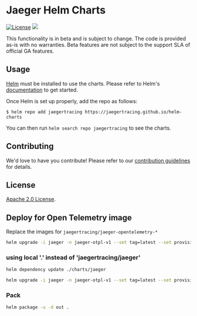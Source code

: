 # Jaeger Helm Charts

[![License](https://img.shields.io/badge/License-Apache%202.0-blue.svg)](https://opensource.org/licenses/Apache-2.0)
[![](https://github.com/jaegertracing/helm-charts/workflows/Release%20Charts/badge.svg?branch=main)](https://github.com/jaegertracing/helm-charts/actions)

This functionality is in beta and is subject to change. The code is provided as-is with no warranties. Beta features are not subject to the support SLA of official GA features.

## Usage

[Helm](https://helm.sh) must be installed to use the charts.
Please refer to Helm's [documentation](https://helm.sh/docs/) to get started.

Once Helm is set up properly, add the repo as follows:

```console
$ helm repo add jaegertracing https://jaegertracing.github.io/helm-charts
```

You can then run `helm search repo jaegertracing` to see the charts.

## Contributing

We'd love to have you contribute! Please refer to our [contribution guidelines](CONTRIBUTING.md) for details.

## License

[Apache 2.0 License](./LICENSE).

## Deploy for Open Telemetry image

Replace the images for `jaegertracing/jaeger-opentelemetry-*`

```bash
helm upgrade -i jaeger -n jaeger-otpl-v1 --set tag=latest --set provisionDataStore.cassandra=false --set provisionDataStore.elasticsearch=false --set provisionDataStore.kafka=false --set storage.type=elasticsearch --set storage.elasticsearch.host=SEERVICE_PATH.svc.cluster.local --set storage.elasticsearch.usePassword=false --set ingester.image=jaegertracing/jaeger-opentelemetry-ingester --set agent.image=jaegertracing/jaeger-opentelemetry-agent --set collector.image=jaegertracing/jaeger-opentelemetry-collector --set collector.service.http.port=55680 --set admin.port=13133 jaegertracing/jaeger
```

### using local '.' instead of 'jaegertracing/jaeger'

```bash
helm dependency update ./charts/jaeger

helm upgrade -i jaeger -n jaeger-otpl-v1 --set tag=latest --set provisionDataStore.cassandra=false --set provisionDataStore.elasticsearch=false --set provisionDataStore.kafka=false --set storage.type=elasticsearch --set storage.elasticsearch.host=SEERVICE_PATH.svc.cluster.local --set storage.elasticsearch.usePassword=false --set ingester.image=jaegertracing/jaeger-opentelemetry-ingester --set agent.image=jaegertracing/jaeger-opentelemetry-agent --set collector.image=jaegertracing/jaeger-opentelemetry-collector --set collector.service.http.port=55680 --set admin.port=13133 ./charts/jaeger
```

### Pack

```bash
helm package -u -d out .
```
